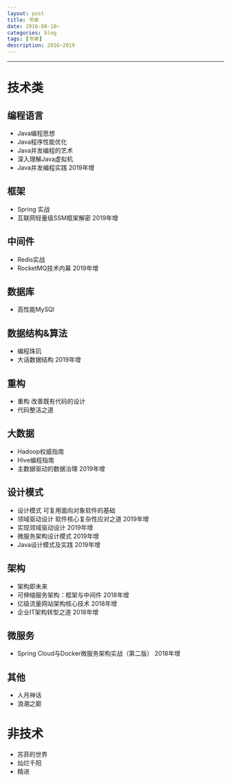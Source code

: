 ```yaml
---
layout: post
title: 书单
date: 2016-08-10~
categories: blog
tags: [书单]
description: 2016~2019
---
```


---

# 技术类

## 编程语言
* Java编程思想
* Java程序性能优化
* Java并发编程的艺术
* 深入理解Java虚拟机
* Java并发编程实践 2019年增

## 框架
* Spring 实战
* 互联网轻量级SSM框架解密 2019年增

## 中间件
* Redis实战
* RocketMQ技术内幕 2019年增

## 数据库
* 高性能MySQl

## 数据结构&算法
* 编程珠玑
* 大话数据结构 2019年增

## 重构
* 重构 改善既有代码的设计
* 代码整洁之道

## 大数据
* Hadoop权威指南
* Hive编程指南
* 主数据驱动的数据治理 2019年增

## 设计模式
* 设计模式 可复用面向对象软件的基础
* 领域驱动设计 软件核心复杂性应对之道 2019年增
* 实现领域驱动设计 2019年增
* 微服务架构设计模式 2019年增
* Java设计模式及实践 2019年增

## 架构
* 架构即未来
* 可伸缩服务架构：框架与中间件 2018年增
* 亿级流量网站架构核心技术 2018年增
* 企业IT架构转型之道 2018年增

## 微服务
* Spring Cloud与Docker微服务架构实战（第二版） 2018年增

## 其他
* 人月神话
* 浪潮之巅

# 非技术
* 苏菲的世界
* 灿烂千阳
* 精进
